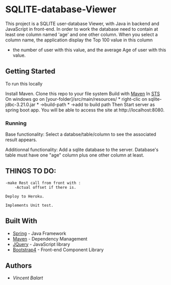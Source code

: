 # SQLITE-database-Viewer


This project is a SQLITE user-database Viewer, with Java in backend and JavaScript in front-end.
In order to work the database need to contain at least one column named 'age' and one other column.
When you select a column name, the application display the Top 100 value in this column
 + the number of user with this value, and the average Age of user with this value.

## Getting Started

To run this locally

 Install Maven.
 Clone this repo  to your file system
 Build with [Maven](https://maven.apache.org/)
 In [STS](https://spring.io/tools)
    On windows go on [your-folder]/src/main/resources/
        * right-clic on sqlite-jdbc-3.21.0.jar
        * ->build-path
        * ->add to build path
 Then Start server as spring boot app.
 You will be able to access the site at http://localhost:8080.

### Running


  Base functionality:
    Select a databse/table/column to see the associated result appears.

  Additionnal functionality:
  	Add a sqlite database to the server. Database's table must have one "age" column plus one other column at least. 


## THINGS TO DO:

	-make Rest call from front with :
		-Actual offset if there is.
		
	Deploy to Heroku.
	
	Implements Unit test.
		
## Built With
  * [Spring](https://spring.io/) - Java Framework
  * [Maven](https://maven.apache.org/) - Dependency Management
  * [JQuery](https://jquery.com/) - JavaScript library
  * [Bootstrap4](https://getbootstrap.com/) - Front-end Component Library

## Authors
  * *Vincent Balart*
